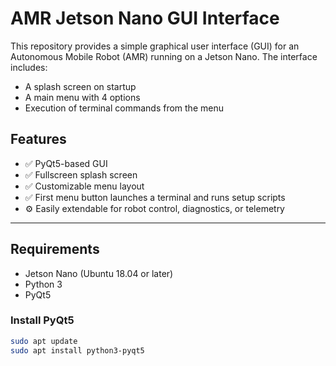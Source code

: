 # AMR Jetson Nano GUI Interface

This repository provides a simple graphical user interface (GUI) for an Autonomous Mobile Robot (AMR) running on a Jetson Nano. The interface includes:

- A splash screen on startup
- A main menu with 4 options
- Execution of terminal commands from the menu

## Features

- ✅ PyQt5-based GUI
- ✅ Fullscreen splash screen
- ✅ Customizable menu layout
- ✅ First menu button launches a terminal and runs setup scripts
- ⚙️ Easily extendable for robot control, diagnostics, or telemetry

---

## Requirements

- Jetson Nano (Ubuntu 18.04 or later)
- Python 3
- PyQt5

### Install PyQt5

```bash
sudo apt update
sudo apt install python3-pyqt5
